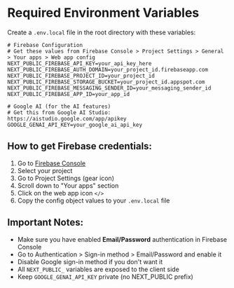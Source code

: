 # Required Environment Variables

Create a `.env.local` file in the root directory with these variables:

```env
# Firebase Configuration
# Get these values from Firebase Console > Project Settings > General > Your apps > Web app config
NEXT_PUBLIC_FIREBASE_API_KEY=your_api_key_here
NEXT_PUBLIC_FIREBASE_AUTH_DOMAIN=your_project_id.firebaseapp.com
NEXT_PUBLIC_FIREBASE_PROJECT_ID=your_project_id
NEXT_PUBLIC_FIREBASE_STORAGE_BUCKET=your_project_id.appspot.com
NEXT_PUBLIC_FIREBASE_MESSAGING_SENDER_ID=your_messaging_sender_id
NEXT_PUBLIC_FIREBASE_APP_ID=your_app_id

# Google AI (for the AI features)
# Get this from Google AI Studio: https://aistudio.google.com/app/apikey
GOOGLE_GENAI_API_KEY=your_google_ai_api_key
```

## How to get Firebase credentials:

1. Go to [Firebase Console](https://console.firebase.google.com/)
2. Select your project
3. Go to Project Settings (gear icon)
4. Scroll down to "Your apps" section
5. Click on the web app icon `</>`
6. Copy the config object values to your `.env.local` file

## Important Notes:

- Make sure you have enabled **Email/Password** authentication in Firebase Console
- Go to Authentication > Sign-in method > Email/Password and enable it
- Disable Google sign-in method if you don't want it
- All `NEXT_PUBLIC_` variables are exposed to the client side
- Keep `GOOGLE_GENAI_API_KEY` private (no NEXT_PUBLIC prefix) 